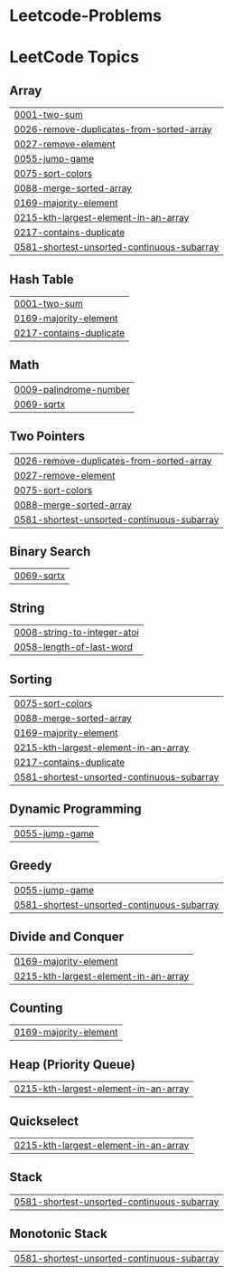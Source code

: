 # Leetcode-Problems
<!---LeetCode Topics Start-->
# LeetCode Topics
## Array
|  |
| ------- |
| [0001-two-sum](https://github.com/Kavena-s/Leetcode-Problems/tree/master/0001-two-sum) |
| [0026-remove-duplicates-from-sorted-array](https://github.com/Kavena-s/Leetcode-Problems/tree/master/0026-remove-duplicates-from-sorted-array) |
| [0027-remove-element](https://github.com/Kavena-s/Leetcode-Problems/tree/master/0027-remove-element) |
| [0055-jump-game](https://github.com/Kavena-s/Leetcode-Problems/tree/master/0055-jump-game) |
| [0075-sort-colors](https://github.com/Kavena-s/Leetcode-Problems/tree/master/0075-sort-colors) |
| [0088-merge-sorted-array](https://github.com/Kavena-s/Leetcode-Problems/tree/master/0088-merge-sorted-array) |
| [0169-majority-element](https://github.com/Kavena-s/Leetcode-Problems/tree/master/0169-majority-element) |
| [0215-kth-largest-element-in-an-array](https://github.com/Kavena-s/Leetcode-Problems/tree/master/0215-kth-largest-element-in-an-array) |
| [0217-contains-duplicate](https://github.com/Kavena-s/Leetcode-Problems/tree/master/0217-contains-duplicate) |
| [0581-shortest-unsorted-continuous-subarray](https://github.com/Kavena-s/Leetcode-Problems/tree/master/0581-shortest-unsorted-continuous-subarray) |
## Hash Table
|  |
| ------- |
| [0001-two-sum](https://github.com/Kavena-s/Leetcode-Problems/tree/master/0001-two-sum) |
| [0169-majority-element](https://github.com/Kavena-s/Leetcode-Problems/tree/master/0169-majority-element) |
| [0217-contains-duplicate](https://github.com/Kavena-s/Leetcode-Problems/tree/master/0217-contains-duplicate) |
## Math
|  |
| ------- |
| [0009-palindrome-number](https://github.com/Kavena-s/Leetcode-Problems/tree/master/0009-palindrome-number) |
| [0069-sqrtx](https://github.com/Kavena-s/Leetcode-Problems/tree/master/0069-sqrtx) |
## Two Pointers
|  |
| ------- |
| [0026-remove-duplicates-from-sorted-array](https://github.com/Kavena-s/Leetcode-Problems/tree/master/0026-remove-duplicates-from-sorted-array) |
| [0027-remove-element](https://github.com/Kavena-s/Leetcode-Problems/tree/master/0027-remove-element) |
| [0075-sort-colors](https://github.com/Kavena-s/Leetcode-Problems/tree/master/0075-sort-colors) |
| [0088-merge-sorted-array](https://github.com/Kavena-s/Leetcode-Problems/tree/master/0088-merge-sorted-array) |
| [0581-shortest-unsorted-continuous-subarray](https://github.com/Kavena-s/Leetcode-Problems/tree/master/0581-shortest-unsorted-continuous-subarray) |
## Binary Search
|  |
| ------- |
| [0069-sqrtx](https://github.com/Kavena-s/Leetcode-Problems/tree/master/0069-sqrtx) |
## String
|  |
| ------- |
| [0008-string-to-integer-atoi](https://github.com/Kavena-s/Leetcode-Problems/tree/master/0008-string-to-integer-atoi) |
| [0058-length-of-last-word](https://github.com/Kavena-s/Leetcode-Problems/tree/master/0058-length-of-last-word) |
## Sorting
|  |
| ------- |
| [0075-sort-colors](https://github.com/Kavena-s/Leetcode-Problems/tree/master/0075-sort-colors) |
| [0088-merge-sorted-array](https://github.com/Kavena-s/Leetcode-Problems/tree/master/0088-merge-sorted-array) |
| [0169-majority-element](https://github.com/Kavena-s/Leetcode-Problems/tree/master/0169-majority-element) |
| [0215-kth-largest-element-in-an-array](https://github.com/Kavena-s/Leetcode-Problems/tree/master/0215-kth-largest-element-in-an-array) |
| [0217-contains-duplicate](https://github.com/Kavena-s/Leetcode-Problems/tree/master/0217-contains-duplicate) |
| [0581-shortest-unsorted-continuous-subarray](https://github.com/Kavena-s/Leetcode-Problems/tree/master/0581-shortest-unsorted-continuous-subarray) |
## Dynamic Programming
|  |
| ------- |
| [0055-jump-game](https://github.com/Kavena-s/Leetcode-Problems/tree/master/0055-jump-game) |
## Greedy
|  |
| ------- |
| [0055-jump-game](https://github.com/Kavena-s/Leetcode-Problems/tree/master/0055-jump-game) |
| [0581-shortest-unsorted-continuous-subarray](https://github.com/Kavena-s/Leetcode-Problems/tree/master/0581-shortest-unsorted-continuous-subarray) |
## Divide and Conquer
|  |
| ------- |
| [0169-majority-element](https://github.com/Kavena-s/Leetcode-Problems/tree/master/0169-majority-element) |
| [0215-kth-largest-element-in-an-array](https://github.com/Kavena-s/Leetcode-Problems/tree/master/0215-kth-largest-element-in-an-array) |
## Counting
|  |
| ------- |
| [0169-majority-element](https://github.com/Kavena-s/Leetcode-Problems/tree/master/0169-majority-element) |
## Heap (Priority Queue)
|  |
| ------- |
| [0215-kth-largest-element-in-an-array](https://github.com/Kavena-s/Leetcode-Problems/tree/master/0215-kth-largest-element-in-an-array) |
## Quickselect
|  |
| ------- |
| [0215-kth-largest-element-in-an-array](https://github.com/Kavena-s/Leetcode-Problems/tree/master/0215-kth-largest-element-in-an-array) |
## Stack
|  |
| ------- |
| [0581-shortest-unsorted-continuous-subarray](https://github.com/Kavena-s/Leetcode-Problems/tree/master/0581-shortest-unsorted-continuous-subarray) |
## Monotonic Stack
|  |
| ------- |
| [0581-shortest-unsorted-continuous-subarray](https://github.com/Kavena-s/Leetcode-Problems/tree/master/0581-shortest-unsorted-continuous-subarray) |
<!---LeetCode Topics End-->